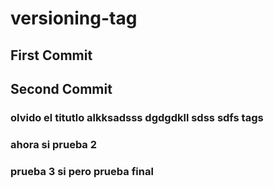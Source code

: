 # versioning-tag

## First Commit

## Second Commit
### olvido el titutlo alkksadsss dgdgdkll sdss sdfs tags
### ahora si prueba 2
### prueba 3 si pero prueba final
